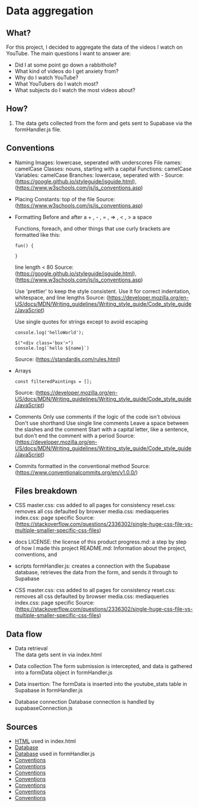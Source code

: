 # Data aggregation

## What?
For this project, I decided to aggregate the data of the videos I watch on YouTube. The main questions I want to answer are:
- Did I at some point go down a rabbithole?
- What kind of videos do I get anxiety from?
- Why do I watch YouTube?
- What YouTubers do I watch most?
- What subjects do I watch the most videos about?

## How?
1. The data gets collected from the form and gets sent to Supabase via the formHandler.js file.

## Conventions

- Naming
  Images: lowercase, seperated with underscores
  File names: camelCase
  Classes: nouns, starting with a capital
  Functions: camelCase
  Variables: camelCase
  Branches: lowercase, seperated with -
  Source: (https://google.github.io/styleguide/jsguide.html), (https://www.w3schools.com/js/js_conventions.asp)

- Placing
  Constants: top of the file
  Source: (https://www.w3schools.com/js/js_conventions.asp)

- Formatting
  Before and after a + , - , = , => , < , > a space

  Functions, foreach, and other things that use curly brackets are formatted like this:
  ```
  fun() {

  }
  ```

  line length < 80
  Source: (https://google.github.io/styleguide/jsguide.html), (https://www.w3schools.com/js/js_conventions.asp)

  Use 'prettier' to keep the style consistent. Use it for correct indentation, whitespace, and line lengths
  Source: (https://developer.mozilla.org/en-US/docs/MDN/Writing_guidelines/Writing_style_guide/Code_style_guide/JavaScript)

  Use single quotes for strings except to avoid escaping
  ```
  console.log('helloWorld');
  ```

  ```
  $("<div class='box'>")
  console.log(`hello ${name}`)
  ```
  Source: (https://standardjs.com/rules.html)

- Arrays
  ```
  const filteredPaintings = [];
  ```
  Source: (https://developer.mozilla.org/en-US/docs/MDN/Writing_guidelines/Writing_style_guide/Code_style_guide/JavaScript)

- Comments
  Only use comments if the logic of the code isn't obvious
  Don't use shorthand
  Use single line comments
  Leave a space between the slashes and the comment
  Start with a capital letter, like a sentence, but don't end the comment with a period
  Source: (https://developer.mozilla.org/en-US/docs/MDN/Writing_guidelines/Writing_style_guide/Code_style_guide/JavaScript)

- Commits
  formatted in the conventional method 
  Source: (https://www.conventionalcommits.org/en/v1.0.0/)

  ## Files breakdown

- CSS
  master.css: css added to all pages for consistency
  reset.css: removes all css defaulted by browser
  media.css: mediaqueries
  index.css: page specific
  Source: (https://stackoverflow.com/questions/2336302/single-huge-css-file-vs-multiple-smaller-specific-css-files)

- docs
  LICENSE: the license of this product
  progress.md: a step by step of how I made this project
  README.md: Information about the project, conventions, and

- scripts
  formHandler.js: creates a connection with the Supabase database, retrieves the data from the form, and sends it through to Supabase

- CSS
  master.css: css added to all pages for consistency
  reset.css: removes all css defaulted by browser
  media.css: mediaqueries
  index.css: page specific
  Source: (https://stackoverflow.com/questions/2336302/single-huge-css-file-vs-multiple-smaller-specific-css-files)

## Data flow

- Data retrieval  
  The data gets sent in via index.html

- Data collection
  The form submission is intercepted, and data is gathered into a formData object in formHandler.js

- Data insertion:
  The formData is inserted into the youtube_stats table in Supabase in formHandler.js

- Database connection
  Database connection is handled by supabaseConnection.js

## Sources
 
- [HTML](https://www.w3schools.com/html/html_forms.asp) used in index.html
- [Database](https://supabase.com/)
- [Database](https://youtu.be/Gz9bvYybaws?si=i2GLdlXpdNyJollV) used in formHandler.js
- [Conventions](https://stackoverflow.com/questions/2336302/single-huge-css-file-vs-multiple-smaller-specific-css-files)
- [Conventions](https://www.w3schools.com/js/js_conventions.asp)
- [Conventions](https://google.github.io/styleguide/jsguide.html) 
- [Conventions](https://www.conventionalcommits.org/en/v1.0.0/) 
- [Conventions](https://stackoverflow.com/questions/2336302/single-huge-css-file-vs-multiple-smaller-specific-css-files)
- [Conventions](https://developer.mozilla.org/en-US/docs/MDN/Writing_guidelines/Writing_style_guide/Code_style_guide/JavaScript)
- [Conventions](https://standardjs.com/rules.html)